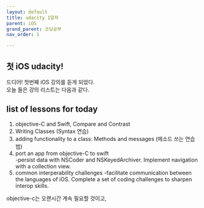 ```yaml
---
layout: default
title: udacity 1일차
parent: iOS
grand_parent: 코딩공부
nav_order: 1

---
```



## 첫 iOS udacity!  
드디어! 첫번째 iOS 강의를 듣게 되었다.  
오늘 들은 강의 리스트는 다음과 같다.  

## list of lessons for today  
1. objective-C and Swift, Compare and Contrast  
2. Writing Classes (Syntax 연습)  
3. adding functionality to a class: Methods and messages (메소드 쓰는 연습법)  
4. port an app from objective-C to swift  
    -persist data with NSCoder and NSKeyedArchiver. Implement navigation with a collection view.  
5. common interperability challenges 
    -facilitate communication between the languages of iOS. Complete a set of coding challenges to sharpen interop skills.  

objective-c는 오랜시간 계속 필요할 것이고,  
